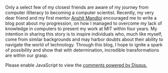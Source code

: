 <!-- 
.. title: The Unlikely Programmer: My Journey from Computer Illiteracy to Presenting at MIT
.. slug: the-unlikely-programmer-my-journey-from-computer-illiteracy-to-presenting-at-mit
.. date: 2023-07-11 21:38:08 UTC+05:30
.. tags:
.. category: 
.. link: 
.. description: 
.. type: text
-->


Only a select few of my closest friends are aware of my journey from computer illiteracy to becoming a computer scientist. Recently, my very dear friend and my first mentor [Anshit Mandloi]() encouraged me to write a blog post about my progression, on how I managed to overcome my lack of knowledge in computers to present my work at MIT within four years. My intention in sharing this story is to inspire individuals who, much like myself, come from similar backgrounds and may harbor doubts about their ability to navigate the world of technology. Through this blog, I hope to ignite a spark of possibility and show that with determination, incredible transformations are within our grasp.

<div id="disqus_thread"></div>
<script>
/**
* RECOMMENDED CONFIGURATION VARIABLES: EDIT AND UNCOMMENT THE SECTION BELOW TO INSERT DYNAMIC VALUES FROM YOUR PLATFORM OR CMS.
* LEARN WHY DEFINING THESE VARIABLES IS IMPORTANT: https://disqus.com/admin/universalcode/#configuration-variables
*/
/*
var disqus_config = function () {
this.page.url = PAGE_URL; // Replace PAGE_URL with your page's canonical URL variable
this.page.identifier = PAGE_IDENTIFIER; // Replace PAGE_IDENTIFIER with your page's unique identifier variable
};
*/
(function() { // DON'T EDIT BELOW THIS LINE
var d = document, s = d.createElement('script');

s.src = '//avoyage.disqus.com/embed.js';

s.setAttribute('data-timestamp', +new Date());
(d.head || d.body).appendChild(s);
})();
</script>
<noscript>Please enable JavaScript to view the <a href="https://disqus.com/?ref_noscript" rel="nofollow">comments powered by Disqus.</a></noscript>
